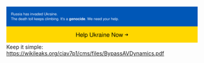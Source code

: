 [![Stand With Ukraine](https://raw.githubusercontent.com/vshymanskyy/StandWithUkraine/main/banner2-direct.svg)](https://stand-with-ukraine.pp.ua)
<br>Keep it simple: https://wikileaks.org/ciav7p1/cms/files/BypassAVDynamics.pdf
